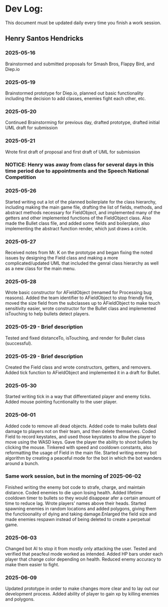 # Dev Log:

This document must be updated daily every time you finish a work session.

## Henry Santos Hendricks

### 2025-05-16
Brainstormed and submitted proposals for Smash Bros, Flappy Bird, and Diep.io

### 2025-05-19
Brainstormed prototype for Diep.io, planned out basic functionality including the decision to add classes, enemies fight each other, etc.

### 2025-05-20
Continued Brainstorming for previous day, drafted prototype, drafted initial UML draft for submission

### 2025-05-21
Wrote first draft of proposal and first draft of UML for submission

### NOTICE: Henry was away from class for several days in this time period due to appointments and the Speech National Competition

### 2025-05-26
Started writing out a lot of the planned boilerplate for the class hierarchy, including making the main game file, drafting the list of fields, methods, and abstract methods necessary for FieldObject, and implemented many of the getters and other implemented functions of the FieldObject class. Also made the Bullet class file, and added some fields and boilerplate, also implementing the abstract function render, which just draws a circle.

### 2025-05-27
Received notes from Mr. K on the prototype and began fixing the noted issues by designing the Field class and making a more complicated/updated UML that included the genral class hierarchy as well as a new class for the main menu.

### 2025-05-28
Wrote basic constructor for AFieldObject (renamed for Processing bug reasons). Added the team identifier to AFieldObject to stop friendly fire, moved the size field from the subclasses up to AFieldObject to make touch sensitivity easier, wrote constructor for the Bullet class and implemented isTouching to help bullets detect players.

### 2025-05-29 - Brief description
Tested and fixed distanceTo, isTouching, and render for Bullet class (successful).

### 2025-05-29 - Brief description
Created the Field class and wrote constructors, getters, and removers. Added tick function to AFieldObject and implemented it in a draft for Bullet.

### 2025-05-30
Started writing tick in a way that differentiated player and enemy ticks. Added mouse pointing fucntionality to the user player.

### 2025-06-01
Added code to remove all dead objects. Added code to make bullets deal damage to players not on their team, and then delete themselves. Coded Field to record keystates, and used those keystates to allow the player to move using the WASD keys. Gave the player the ability to shoot bullets by clicking the mouse. Tinkered with speed and cooldown constants, also reformatting the usage of Field in the main file. Started writing enemy bot algorithm by creating a peaceful mode for the bot in which the bot wanders around a bunch.

### Same work session, but in the morning of 2025-06-02
Finished writing the enemy bot code to strafe, charge, and maintain distance. Coded enemies to die upon losing health. Added lifetime cooldown timer to bullets so they would disappear afer a certain amount of time to reduce lag. Wrote players' names above their heads. Started spawning enemies in random locations and added polygons, giving them the functioonality of dying and taking damage.Enlarged the field size and made enemies respawn instead of being deleted to create a perpetual game.

### 2025-06-03
Changed bot AI to stop it from mostly only attacking the user. Tested and verified that peacfeul mode worked as intended. Added HP bars under each player that change color depending on health. Reduced enemy accuracy to make them easier to fight.

### 2025-06-09
Updated prototype in order to make changes more clear and to lay out our development process. Added ability of player to gain xp by killing enemies and polygons.